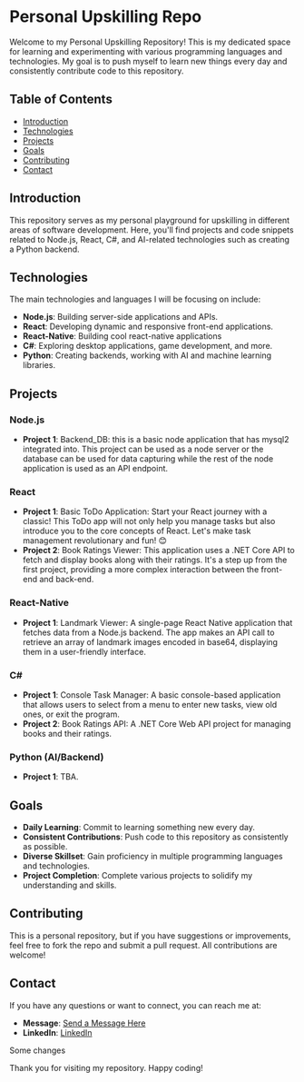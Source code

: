 # Personal Upskilling Repo

Welcome to my Personal Upskilling Repository! This is my dedicated space for learning and experimenting with various programming languages and technologies. My goal is to push myself to learn new things every day and consistently contribute code to this repository.

## Table of Contents
- [Introduction](#introduction)
- [Technologies](#technologies)
- [Projects](#projects)
- [Goals](#goals)
- [Contributing](#contributing)
- [Contact](#contact)

## Introduction
This repository serves as my personal playground for upskilling in different areas of software development. Here, you'll find projects and code snippets related to Node.js, React, C#, and AI-related technologies such as creating a Python backend. 

## Technologies
The main technologies and languages I will be focusing on include:
- **Node.js**: Building server-side applications and APIs.
- **React**: Developing dynamic and responsive front-end applications.
- **React-Native**: Building cool react-native applications
- **C#**: Exploring desktop applications, game development, and more.
- **Python**: Creating backends, working with AI and machine learning libraries.

## Projects
### Node.js
- **Project 1**: Backend_DB: this is a basic node application that has mysql2 integrated into. This project can be used as a node server or the database can be used for data capturing while the rest of the node application is used as an API endpoint.

### React
- **Project 1**: Basic ToDo Application: Start your React journey with a classic! This ToDo app will not only help you manage tasks but also introduce you to the core concepts of React. Let's make task management revolutionary and fun! 😊
- **Project 2**: Book Ratings Viewer: This application uses a .NET Core API to fetch and display books along with their ratings. It's a step up from the first project, providing a more complex interaction between the front-end and back-end.

### React-Native
- **Project 1**: Landmark Viewer: A single-page React Native application that fetches data from a Node.js backend. The app makes an API call to retrieve an array of landmark images encoded in base64, displaying them in a user-friendly interface.

### C#
- **Project 1**: Console Task Manager: A basic console-based application that allows users to select from a menu to enter new tasks, view old ones, or exit the program.
- **Project 2**: Book Ratings API: A .NET Core Web API project for managing books and their ratings.

### Python (AI/Backend)
- **Project 1**: TBA.

## Goals
- **Daily Learning**: Commit to learning something new every day.
- **Consistent Contributions**: Push code to this repository as consistently as possible.
- **Diverse Skillset**: Gain proficiency in multiple programming languages and technologies.
- **Project Completion**: Complete various projects to solidify my understanding and skills.

## Contributing
This is a personal repository, but if you have suggestions or improvements, feel free to fork the repo and submit a pull request. All contributions are welcome!

## Contact
If you have any questions or want to connect, you can reach me at:
- **Message**: [Send a Message Here](https://relcode.github.io/#contact)
- **LinkedIn**: [LinkedIn](https://www.linkedin.com/in/relebohile-nkosi-792b99106)


Some changes

Thank you for visiting my repository. Happy coding!
